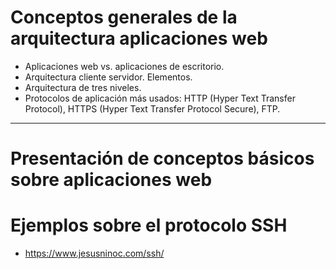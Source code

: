 # Conceptos generales de la arquitectura aplicaciones web
- Aplicaciones web vs. aplicaciones de escritorio.
- Arquitectura cliente servidor. Elementos.
- Arquitectura de tres niveles.
- Protocolos de aplicación más usados: HTTP (Hyper Text Transfer Protocol), HTTPS (Hyper Text Transfer Protocol Secure), FTP. 

----------------

# Presentación de conceptos básicos sobre aplicaciones web

# Ejemplos sobre el protocolo SSH 
* https://www.jesusninoc.com/ssh/
